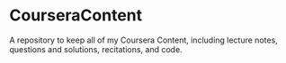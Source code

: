 # CourseraContent
 A repository to keep all of my Coursera Content, including lecture notes, questions and solutions, recitations, and code.
